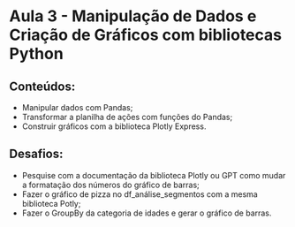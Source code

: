 # Aula 3 - Manipulação de Dados e Criação de Gráficos com bibliotecas Python

## Conteúdos:

- Manipular dados com Pandas;
- Transformar a planilha de ações com funções do Pandas;
- Construir gráficos com a biblioteca Plotly Express.

## Desafios:

- Pesquise com a documentação da biblioteca Plotly ou GPT como mudar a formatação dos números do gráfico de barras;
- Fazer o gráfico de pizza no df_análise_segmentos com a mesma biblioteca Potly;
- Fazer o GroupBy da categoria de idades e gerar o gráfico de barras.